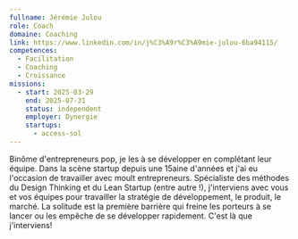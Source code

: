 ```yaml
---
fullname: Jérémie Julou
role: Coach
domaine: Coaching
link: https://www.linkedin.com/in/j%C3%A9r%C3%A9mie-julou-6ba94115/
competences:
  - Facilitation
  - Coaching
  - Croissance
missions:
  - start: 2025-03-29
    end: 2025-07-31
    status: independent
    employer: Dynergie
    startups:
      - access-sol
---
```

Binôme d'entrepreneurs pop, je les à se développer en complétant leur équipe.
Dans la scène startup depuis une 15aine d'années et j'ai eu l'occasion de travailler avec moult entrepreneurs. 
Spécialiste des méthodes du Design Thinking et du Lean Startup (entre autre !), j'interviens avec vous et vos équipes pour travailler la stratégie de développement, le produit, le marché. 
La solitude est la première barrière qui freine les porteurs à se lancer ou les empêche de se développer rapidement.
C'est là que j'interviens! 